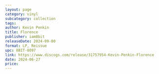 ```yaml
---
layout: page
category: vinyl
subcategory: collection
tags:
author: Kevin Penkin
title: Florence
publisher: iam8bit
releaseDate: 2024-09-00
format: LP, Reissue
upc: 8BIT-8097
link: https://www.discogs.com/release/31757954-Kevin-Penkin-Florence
date: 2024-06-27
price:
---
```


